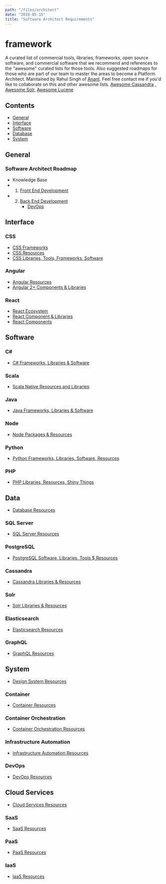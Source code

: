 ```yaml
---
path: "/files/architect"
date: "2019-05-15"
title: "Software Architect Requirements"
---
```

# framework
A curated list of commercial tools, libraries, frameworks, open source software, and commercial software that we recommend and references to the "awesome" curated lists for those tools. Also suggested roadmaps for those who are part of our team to master the areas to become a Platform Architect. Maintained by Rahul Singh of [Anant](http://anant.us). Feel free contact me if you'd like to collaborate on this and other awesome lists. [Awesome Cassandra](https://github.com/Anant/awesome-cassandra) , [Awesome Solr](https://github.com/Anant/awesome-solr), [Awesome Lucene](https://github.com/Anant/awesome-lucene)

## Contents

- [General](#general) 
- [Interface](#interface)
- [Software](#software)
- [Database](#database)
- [System](#system)
 
 
## General 

### Software Architect Roadmap
- Knowledge Base
 - 1) [Front End Development](https://github.com/kamranahmedse/developer-roadmap/blob/master/images/frontend.png)
 - 2) [Back End Development](https://github.com/kamranahmedse/developer-roadmap/blob/master/images/backend.png)
      - [DevOps](https://github.com/kamranahmedse/developer-roadmap/blob/master/images/devops.png)

## Interface

### CSS
- [CSS Frameworks](https://github.com/troxler/awesome-css-frameworks)
- [CSS Resources](https://github.com/awesome-css-group/awesome-css)
- [CSS Libraries, Tools, Frameworks, Software](https://github.com/ikkou/awesome-css)

### Angular
- [Angular Resources](https://github.com/gdi2290/awesome-angular)
- [Angular 2+ Components & Libraries](https://github.com/brillout/awesome-angular-components)

### React
- [React Ecosystem](https://github.com/enaqx/awesome-react)
- [React Component & Libraries](https://github.com/brillout/awesome-react-components)
- [React Components](https://github.com/SaraVieira/awesome-react-platforms)


## Software

### C#
- [C# Frameworks, Libraries & Software](https://github.com/uhub/awesome-c-sharp)

### Scala
- [Scala Native Resources and Libraries](https://github.com/tindzk/awesome-scala-native)

### Java
- [Java Frameworks, Libraries & Software](https://github.com/akullpp/awesome-java)

### Node
- [Node Packages & Resources](https://github.com/sindresorhus/awesome-nodejs)

### Python
- [Python Frameworks, Libraries, Software, Resources](https://github.com/ziadoz/awesome-php)

### PHP
- [PHP Libraries, Resources, Shiny Things](https://github.com/ziadoz/awesome-php)

## Data
- [Database Resources](https://github.com/sindresorhus/awesome)

### SQL Server
- [SQL Server Resources](https://github.com/ktaranov/sqlserver-kit)

### PostgreSQL
- [PostgreSQL Software, Libraries, Tools $ Resources](https://github.com/dhamaniasad/awesome-postgres)

### Cassandra
- [Cassandra Libraries & Resources](https://anant.github.io/awesome-cassandra/)

### Solr
- [Solr Libraries & Resources](https://anant.github.io/awesome-solr/)

### Elasticsearch
- [Elasticsearch Resources](https://github.com/dzharii/awesome-elasticsearch)

### GraphQL
- [GraphQL Resources](https://github.com/chentsulin/awesome-graphql)

## System
- [Design System Resources](https://github.com/alexpate/awesome-design-systems)

### Container
- [Container Resources](https://github.com/tcnksm/awesome-container)

### Container Orchestration
- [Container Orchestration Resources](https://github.com/Friz-zy/awesome-linux-containers)

### Infrastructure Automation
- [Infrastructure Automation Resources](https://github.com/atinfo/awesome-test-automation)

### DevOps
- [DevOps Resources](https://github.com/mikewootini/awesome-devops)

## Cloud Services
- [Cloud Services Resources](https://github.com/rootsongjc/awesome-cloud-native)

### SaaS
- [SaaS Resources](https://github.com/GetStream/awesome-saas-services)

### PaaS
- [PaaS Resources]()

### IaaS
- [IaaS Resources](https://github.com/ramitsurana/awesome-openstack)